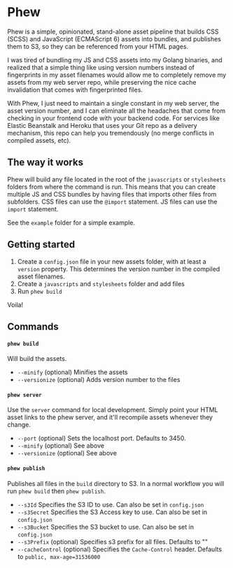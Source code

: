 # Phew

Phew is a simple, opinionated, stand-alone asset pipeline that builds CSS (SCSS) and JavaScript (ECMAScript 6) assets into bundles, and publishes them to S3, so they can be referenced from your HTML pages.

I was tired of bundling my JS and CSS assets into my Golang binaries, and realized that a simple thing like using version numbers instead of fingerprints in my asset filenames would allow me to completely remove my assets from my web server repo, while preserving the nice cache invalidation that comes with fingerprinted files. 

With Phew, I just need to maintain a single constant in my web server, the asset version number, and I can eliminate all the headaches that come from checking in your frontend code with your backend code. For services like Elastic Beanstalk and Heroku that uses your Git repo as a delivery mechanism, this repo can help you tremendously (no merge conflicts in compiled assets, etc).

## The way it works

Phew will build any file located in the root of the `javascripts` or `stylesheets` folders from where the command is run. This means that you can create multiple JS and CSS bundles by having files that imports other files from subfolders. CSS files can use the `@import` statement. JS files can use the `import` statement. 

See the `example` folder for a simple example.

## Getting started

1. Create a `config.json` file in your new assets folder, with at least a `version` property. This determines the version number in the compiled asset filenames.
2. Create a `javascripts` and `stylesheets` folder and add files
3. Run `phew build`

Voila!

## Commands

#### `phew build`

Will build the assets.

- `--minify` (optional) Minifies the assets
- `--versionize` (optional) Adds version number to the files

#### `phew server`

Use the `server` command for local development. Simply point your HTML asset links to the phew server, and it'll recompile assets whenever they change.

- `--port` (optional) Sets the localhost port. Defaults to 3450.
- `--minify` (optional) See above
- `--versionize` (optional) See above

#### `phew publish`

Publishes all files in the `build` directory to S3. In a normal workflow you will run `phew build` then `phew publish`.

- `--s3Id` Specifies the S3 ID to use. Can also be set in `config.json`
- `--s3Secret` Specifies the S3 Access key to use. Can also be set in `config.json`
- `--s3Bucket` Specifies the S3 bucket to use. Can also be set in `config.json`
- `--s3Prefix` (optional) Specifies s3 prefix for all files. Defaults to ""
- `--cacheControl` (optional) Specifies the `Cache-Control` header. Defaults to `public, max-age=31536000`

